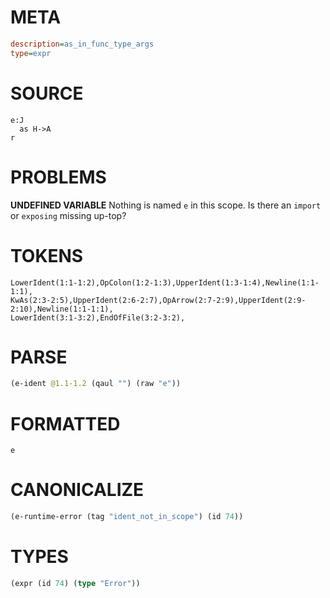 # META
~~~ini
description=as_in_func_type_args
type=expr
~~~
# SOURCE
~~~roc
e:J
  as H->A
r
~~~
# PROBLEMS
**UNDEFINED VARIABLE**
Nothing is named `e` in this scope.
Is there an `import` or `exposing` missing up-top?

# TOKENS
~~~zig
LowerIdent(1:1-1:2),OpColon(1:2-1:3),UpperIdent(1:3-1:4),Newline(1:1-1:1),
KwAs(2:3-2:5),UpperIdent(2:6-2:7),OpArrow(2:7-2:9),UpperIdent(2:9-2:10),Newline(1:1-1:1),
LowerIdent(3:1-3:2),EndOfFile(3:2-3:2),
~~~
# PARSE
~~~clojure
(e-ident @1.1-1.2 (qaul "") (raw "e"))
~~~
# FORMATTED
~~~roc
e
~~~
# CANONICALIZE
~~~clojure
(e-runtime-error (tag "ident_not_in_scope") (id 74))
~~~
# TYPES
~~~clojure
(expr (id 74) (type "Error"))
~~~

